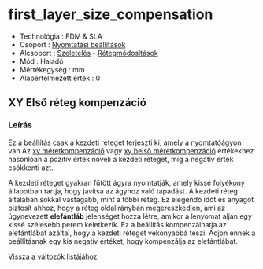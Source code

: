 # first\_layer\_size\_compensation

* Technológia : FDM & SLA
* Csoport : [Nyomtatási beállítások](../../../konfig/print_settings)
* Alcsoport : [Szeletelés](../../beallitasok/print_settings.md#couche) - [Rétegmódosítások](first_layer_size_compensation.md)
* Mód : Haladó
* Mértékegység : mm
* Alapértelmezett érték : 0

## XY Első réteg kompenzáció

### Leírás

Ez a beállítás csak a kezdeti réteget terjeszti ki, amely a nyomtatóágyon van.Az [xy méretkompenzáció](xy_size_compensation.md) vagy [xy belső méretkompenzáció](xy_inner_size_compensation.md) értékekhez hasonlóan a pozitív érték növeli a kezdeti réteget, míg a negatív érték csökkenti azt.

A kezdeti réteget gyakran fűtött ágyra nyomtatják, amely kissé folyékony állapotban tartja, hogy javítsa az ágyhoz való tapadást. A kezdeti réteg általában sokkal vastagabb, mint a többi réteg. Ez elegendő időt és anyagot biztosít ahhoz, hogy a réteg oldalirányban megereszkedjen, ami az úgynevezett **elefántláb** jelenséget hozza létre, amikor a lenyomat alján egy kissé szélesebb perem keletkezik. Ez a beállítás kompenzálhatja az elefántlábat azáltal, hogy a kezdeti réteget vékonyabbá teszi. Adjon ennek a beállításnak egy kis negatív értéket, hogy kompenzálja az elefántlábat.

[Vissza a változók listájához](../../variable_list)

